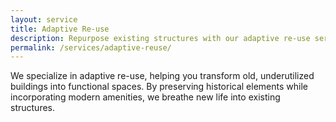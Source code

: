 ```yaml
---
layout: service
title: Adaptive Re-use
description: Repurpose existing structures with our adaptive re-use services.
permalink: /services/adaptive-reuse/
---
```


We specialize in adaptive re-use, helping you transform old, underutilized buildings into functional spaces. By preserving historical elements while incorporating modern amenities, we breathe new life into existing structures.
